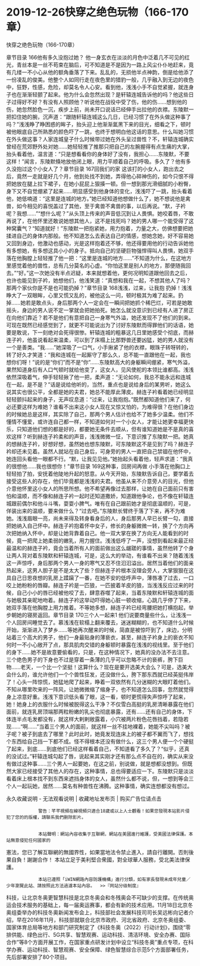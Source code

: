# 2019-12-26快穿之绝色玩物（166-170章）



快穿之绝色玩物（166-170章）



章节目录 166他有多久没抱过她？   他一身玄衣在淡淡的月色中泛着几不可见的红光，青丝本是一丝不苟束在脑后，可不知道是不是因为一路上风尘仆仆地赶来，竟有几缕一不小心从他的额角垂落了下来。乱乱的，无损他半点神韵，倒是给他添了一份凌乱的俊美。他整个人如同行走在夜色里的猎豹一般，几乎融入到无边的夜色中，狂野，性感，危险，却莫名令人心安。看到他，浅浅小手不自觉紧握，就连身子也在渐渐轻颤了起来。他为什么会忽然出现？是轩辕连城告诉他的吗？他这些日子过得好不好？有没有人照顾他？听说他在战役中受了伤，他的伤……想到他的伤，她忽然脸色一沉，疾步上前，尚未开口说话已经伸手出拉他的衣襟。东陵默一把扣住她的腕，沉声道：“跟随轩辕连城这么几日，已经习惯了在外头做这种事了吗？”浅浅睁了睁困惑的眸子，抬头迎上他渐渐氲黑下来的目光，细看之下，顿时被他眼底自己所熟悉的颜色吓了一跳，也终于想明白他这话的意思。什么叫她习惯在外头做这事？人家连城皇子什么时候带过她在外头呈过兽性？不，轩辕连城确实曾经在荒郊野外处对她……她轻轻推了推那只把自己的左腕握得有点生痛的大掌，抬头看着他，温言道：“只是想看看你的身体好了没有，我担心……东陵默，不要这样！”闻言，东陵默倏地放他闭上眼，用力平顺着自己的呼吸。多久了？他有多久没抱过这个小女人了？章节目录 167回我们的家   这该打的小女人，跑出去之后，竟然一走就是好几个月，他到处找不到她，弄得他心碎神伤的，如今只恨不得把她放在腿上拉下裙子，在她小屁屁上狠揍一顿。但一想到那光滑细腻的小粉臀，身下又不自觉绷紧了起来……明显感受到他身体的变化，浅浅吓了一跳，抬头看着他，她低喃道：“这里是连城的地方。”她已经知道他想做什么了，她不想说他是禽兽，如今相见的喜悦盖过了其他，至于禽兽不禽兽的事，以后再说。“默，子衿呢？我想……”“想什么呢？”从头顶上传来的声音低沉到让人畏惧。她咬着唇，不敢再说了，在他怀里还敢说她想其他人，这不是找死吗？她的男人哪一个能受得了这种窝囊气？“知道就好！”东陵默一把抱紧她，用力抱着，力量之大，仿佛想要把她揉进自己的身体内那般。他不知道怎么去表达自己的情感，想她念她，好不容易她又回到身边，他激动也感动，光是这样抱着还不够，他还得要用他的行动告诉她他有多想她，有多想这具小小的身子。抵向自己的坚硬巨物强悍得叫人畏惧，她双手落在他胸膛上轻轻推了他一把：“这里是连城的地方……”不知道为什么，在这地方里感觉着他的兽性，总有几分莫名的心虚。“你怕这里是别人的地方，那便随我回去。”“好。”这一次她没有半点迟疑，本来就想着他，更何况明知道跟他回去之后，也许也能见到子衿，她想他们，他浅笑道：“真想和我在一起，不想其他人了吗？那两个家伙你是不是也可能扔掉？”章节目录 168浅浅，过来，让我抱   扔掉！浅浅睁大了一双眼眸，心里又慌又乱的，被他这么一问，顿时极其为难了起来。扔掉……她若是敢点头，身后那两个人一定会在一瞬间把她抓个稀巴烂，可若是她敢摇头，身边的男人说不定一掌就会把她拍死。她怎么就没意识到已经有人进了房正在向他们靠近？若不是他们有意把自己一身寒气外溢，她还发现不了他们的到来。可现在既然已经感觉到了，就更不可能说出为了讨好东陵默而得罪他们的话语，她要是敢说，下一刻绝对会死得很惨。轩辕连城的粗暴这几日里她感受个彻底，而赫连子衿，他虽说看起来温柔，可以到了床榻上比那野兽还要凶猛，她的男人就没有一个是善类。“我……”她深吸了一口气，小手揪紧了他的衣襟，眼珠子转呀转的，转了好久才笑道：“我和连城在一起厮守了那么久，总不能一直跟他在一起，我也想你们呀！”说的是“你们”而不是“你”……东陵默高大的身躯瞬间绷紧，寒气外溢，果然知道身后有人口气顿时就给他变了，这女人，见风使舵的本领比谁都高。浅浅依然深吸着气，伸手轻轻揪了他一把，柔声道：“无论如何，我总不能永远和连城在一起，是不是？”话是说给他听的，当然，重点也是说给身后的某男听，她这么说其实也很公平，全都是她的夫君，她总不能厚此薄皮。赫连子衿看着她已经明显轻轻颤抖起来的身子，无声叹息道：“过来，让我抱抱。”既然都知道他们来了，何必还要这样为难她？谁看不出来这小女人现在又惊又怕的，为难得很？在他们身边的时候她总是这样，其实除了自己，那两个男人估计也给不了她多少温柔。他们不懂情不懂爱，或许连自己都一样，不知道如何对一个小女人，才能让她更幸福更快乐，只知道他们想的都是好的，都要她无条件去顺从，但有谁知道她是不是真的喜欢这样？听到赫连子衿柔和的声音，浅浅微微一怔，下意识推了东陵默一把。她真的想赫连子衿，好想好想，虽然她也想东陵默，可东陵默这不是见到了吗？赫连子衿却还未见着。虽然人就站在自己身后，可身旁的男人一直把自己禁锢在他怀中，她连回头看他一眼都不行。“默，让我见见他。”她抬起头看着他，轻声求道：“我真的很想他……我也很想你！”章节目录 169这种事，回房间再做   小手落在他胸口上轻轻拍了拍，安抚着他陡地升起的怒意。从今天开始，东陵默告诉自己，要学着去接受这些人的存在，他们毕竟都是浅浅的夫君。他虽从来不介意旁人的目光，但他介意他怀里这小女人的所思所想。他不希望再像过去那样，让她在自己面前只有害怕和温顺，而不像和赫连子衿一起时还知道撒娇，知道跟他争论，也不像在轩辕连城跟前偶尔和他斗斗嘴，耍耍小脾气。唯有在自己跟前她才是彻底温顺的，可是，佯装出来的温顺，要来做什么？“过去吧。”东陵默长臂终于落了下来，再不为难她。浅浅眉眼一亮，尚未来得及转身看身后的人，身后那男人早已长臂一勾，直接把她纳入自己怀中。赫连子衿抱着怀中女子，修长的身躯微微一转，换了个方向再次把她纳入怀中，却是让她背靠着自己。他一双大掌在换了方向无人能看到的时候，竟一把爬上她柔弱的嫩乳，用力握住。浅浅低呼了一声，没想到看起来最正经最温和的赫连子衿，竟会当着所有人的面前做出这么龌蹉的事情，虽然他转了个身让两人背对着东陵默和轩辕连城，可是，这么大的举动，有谁看不出来？随着浅浅这一声惊呼，身后那两个男人一身的寒气又忍不住汩汩溢出。居然当着他们的面亲热起来，这男人胆子是不是太大了些？但赫连子衿根本没理会旁人，大掌狠狠在这具自己日思夜想的乳房上蹂躏了一番，在她不安的低呼声中，薄唇凑了过去，一口咬上她粉粉的唇瓣。赫连子衿是一匹狼，一匹披着羊皮的狼，当浅浅反应过来的时候，自己小小的唇已经被他咬了去，肆意吞噬了起来，当着东陵默和轩辕连城的面与她极其亲昵地吻着。赫连子衿这举动吓得她心脏一顿收缩，心跳几乎停了下来，她双手落在他胸膛上用力推着。不等她多想，赫连子衿已经弯腰把她打横抱起，举步朝她的寝房返回。章节目录 170三个人一起来1   他们说要商量些什么，让浅浅一个人回房间睡觉去了。慕浅浅在软榻上翻来覆去，迷迷糊糊的，也不知道什么时候开始，渐渐进入了梦乡……等她再次醒来的时候，简直是被惊吓到了，床边，分明站着三个高大的男子，他们一身最贴身的薄亵衣，甚至，赫连子衿身上的亵衣不知何时一不小心敞开了点，那具肌肉交错的身躯顿时暴露在浅浅的视线里。至于他们的身下……她不是故意要偷看的，只是，在这种情况下，她真的没办法不去注意。三个绝色男子的下身也不过是穿着一条薄的几乎可以忽略不计的亵裤，胯下巨物……老天，一个比一个坚挺！这算什么？现在是要开选美大会么？可是，选美大会什么的，谁允许他们一个个兽性狂发，还没做什么，胯下那东西就已经英挺伟岸了！心头一阵惊慌，她猛地爬了起来，睁着一双依然有几分迷糊的大眼盯着他们。不知从哪里吹来的一阵风，让她微微缩了缩身子，也不知道怎么回事，忽然就觉得身上凉意好重。浅浅下意识低头看了眼，这一看，顿时更慌得失声惊呼了起来，她！她身上的衣服什么时候被脱得这么干净？不仅雪白高挺的乳房清晰暴露在他们面前，就连乳房顶端那两粒粉嫩的乳尖也彻底暴露，还有……还有自己的身体，下体连半点毛发都没有，就这样大剌剌敞露着，小穴被两片粉色花唇挡着，若隐若现……“啊……”当着三个男人的面前，就这样一丝不挂地裸着，她能不尖叫吗？被子呢？被子到底去了哪里？此时此时，她竟发现连床上的被子都不翼而飞了，想找个东西给自己挡一下都不成。怪不得根本还没有做什么，这三个男人便一个个硬挺了起来，到底……到底他们已经这样看着自己，不知道看了多久了？“似乎，还真的没试过。”轩辕连城勾起了唇，说起来其实刚才还有那么点不自在的，确实从来没有做过这种事……三个男人一起要她，在这之前，别说做，就是想都没想到。但既然大家已经接受了其他人的存在，这种事情，总也得要适应一下。东陵默只是淡淡看着床上根本找不到东西来遮挡身体的女人，虽然什么都不说，但，一想到等会三个人一起玩她，居然……莫名有种兽性在沸腾。这种事情，确实连想都没有想过。
            







永久收藏说明 - 无法观看说明 | 收藏地址发布页 | 购买广告位请点击


                警告：芊芊視頻在線視頻只適合18歲或以上人士觀看！如果您發現本站影片侵犯了您的的版權，請聯系我們删除影片。
            

                本站聲明：網站內容收集于互聯網，網站在美國進行維護，受美國法律保護。本站無意侵犯任何國家的
憲法，您已了解互聯網的無國界性，如果當地法令禁止進入，請自行離開。否則後果自負！謝謝合作！
本站立足于美利堅合衆國，對全球華人服務，受北美法律保護。
            

                本站已遵照「iWIN網路內容防護機構」進行分類，如有家長發現未成年兒童／少年瀏覽此站、請按照此方法過濾本站內容。  >>『网站分级制度』




科技，让北京冬奥更智慧科技是北京冬奥会和冬残奥会不可缺少的支撑。在传统奥运会技术服务的基础上，每一届奥运赛事，都会有新的技术应用。11月18日北京冬奥组委举办的科技冬奥新闻发布会上，科技部社会发展科技司司长吴远彬向记者介绍，早在2016年11月，科技部就联合北京市政府、河北省政府、北京冬奥组委、国家体育总局等地方和部门研究制定了《科技冬奥（2022）行动计划》，围绕“零排供能、绿色出行、5G共享、智慧观赛、运动科技、清洁环境、安全办赛、国际合作”等8个方面开展工作，在国家重点研发计划中设立“科技冬奥”重点专项，在科学办赛、运动科技、智慧观赛、安全保障、绿色智慧综合示范5个方面部署任务，先后部署安排了80个项目。


